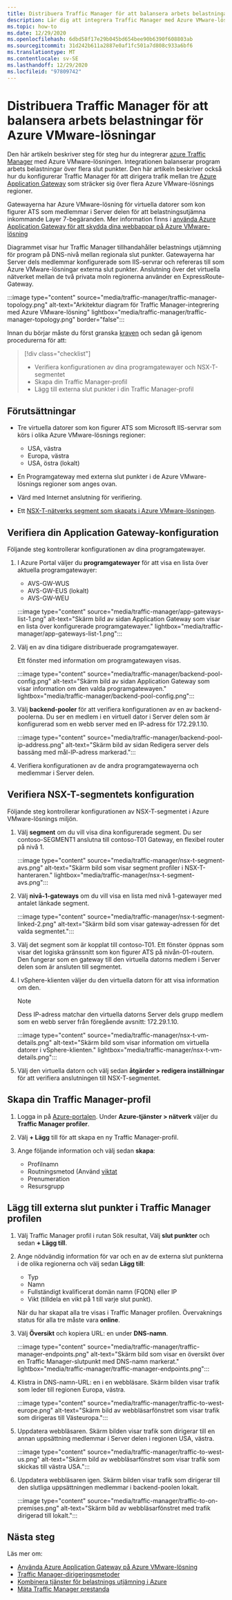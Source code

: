 ```yaml
---
title: Distribuera Traffic Manager för att balansera arbets belastningar för Azure VMware-lösningar
description: Lär dig att integrera Traffic Manager med Azure VMware-lösningen för att balansera program arbets belastningar över flera slut punkter i olika regioner.
ms.topic: how-to
ms.date: 12/29/2020
ms.openlocfilehash: 6dbd58f17e29b045bd654bee90b6390f608803ab
ms.sourcegitcommit: 31d242b611a2887e0af1fc501a7d808c933a6bf6
ms.translationtype: MT
ms.contentlocale: sv-SE
ms.lasthandoff: 12/29/2020
ms.locfileid: "97809742"
---
```

# <a name="deploy-traffic-manager-to-balance-azure-vmware-solution-workloads"></a>Distribuera Traffic Manager för att balansera arbets belastningar för Azure VMware-lösningar

Den här artikeln beskriver steg för steg hur du integrerar [azure Traffic Manager](../traffic-manager/traffic-manager-overview.md) med Azure VMware-lösningen. Integrationen balanserar program arbets belastningar över flera slut punkter. Den här artikeln beskriver också hur du konfigurerar Traffic Manager för att dirigera trafik mellan tre [Azure Application Gateway](../application-gateway/overview.md) som sträcker sig över flera Azure VMware-lösnings regioner. 

Gatewayerna har Azure VMware-lösning för virtuella datorer som kon figurer ATS som medlemmar i Server delen för att belastningsutjämna inkommande Layer 7-begäranden. Mer information finns i [använda Azure Application Gateway för att skydda dina webbappar på Azure VMware-lösning](protect-azure-vmware-solution-with-application-gateway.md)

Diagrammet visar hur Traffic Manager tillhandahåller belastnings utjämning för program på DNS-nivå mellan regionala slut punkter. Gatewayerna har Server dels medlemmar konfigurerade som IIS-servrar och refereras till som Azure VMware-lösningar externa slut punkter. Anslutning över det virtuella nätverket mellan de två privata moln regionerna använder en ExpressRoute-Gateway.   

:::image type="content" source="media/traffic-manager/traffic-manager-topology.png" alt-text="Arkitektur diagram för Traffic Manager-integrering med Azure VMware-lösning" lightbox="media/traffic-manager/traffic-manager-topology.png" border="false":::

Innan du börjar måste du först granska [kraven](#prerequisites) och sedan gå igenom procedurerna för att:

> [!div class="checklist"]
> * Verifiera konfigurationen av dina programgatewayer och NSX-T-segmentet
> * Skapa din Traffic Manager-profil
> * Lägg till externa slut punkter i din Traffic Manager-profil

## <a name="prerequisites"></a>Förutsättningar

- Tre virtuella datorer som kon figurer ATS som Microsoft IIS-servrar som körs i olika Azure VMware-lösnings regioner: 
   - USA, västra
   - Europa, västra
   - USA, östra (lokalt) 

- En Programgateway med externa slut punkter i de Azure VMware-lösnings regioner som anges ovan.

- Värd med Internet anslutning för verifiering. 

- Ett [NSX-T-nätverks segment som skapats i Azure VMware-lösningen](tutorial-nsx-t-network-segment.md).

## <a name="verify-your-application-gateways-configuration"></a>Verifiera din Application Gateway-konfiguration

Följande steg kontrollerar konfigurationen av dina programgatewayer.

1. I Azure Portal väljer du **programgatewayer** för att visa en lista över aktuella programgatewayer:

   - AVS-GW-WUS
   - AVS-GW-EUS (lokalt)
   - AVS-GW-WEU

   :::image type="content" source="media/traffic-manager/app-gateways-list-1.png" alt-text="Skärm bild av sidan Application Gateway som visar en lista över konfigurerade programgatewayer." lightbox="media/traffic-manager/app-gateways-list-1.png":::

1. Välj en av dina tidigare distribuerade programgatewayer. 

   Ett fönster med information om programgatewayen visas. 

   :::image type="content" source="media/traffic-manager/backend-pool-config.png" alt-text="Skärm bild av sidan Application Gateway som visar information om den valda programgatewayen." lightbox="media/traffic-manager/backend-pool-config.png":::

1. Välj **backend-pooler** för att verifiera konfigurationen av en av backend-poolerna. Du ser en medlem i en virtuell dator i Server delen som är konfigurerad som en webb server med en IP-adress för 172.29.1.10.
 
   :::image type="content" source="media/traffic-manager/backend-pool-ip-address.png" alt-text="Skärm bild av sidan Redigera server dels bassäng med mål-IP-adress markerad.":::

1. Verifiera konfigurationen av de andra programgatewayerna och medlemmar i Server delen. 

## <a name="verify-the-nsx-t-segment-configuration"></a>Verifiera NSX-T-segmentets konfiguration

Följande steg kontrollerar konfigurationen av NSX-T-segmentet i Azure VMware-lösnings miljön.

1. Välj **segment** om du vill visa dina konfigurerade segment.  Du ser contoso-SEGMENT1 anslutna till contoso-T01 Gateway, en flexibel router på nivå 1.

   :::image type="content" source="media/traffic-manager/nsx-t-segment-avs.png" alt-text="Skärm bild som visar segment profiler i NSX-T-hanteraren." lightbox="media/traffic-manager/nsx-t-segment-avs.png":::    

1. Välj **nivå-1-gateways** om du vill visa en lista med nivå 1-gatewayer med antalet länkade segment. 

   :::image type="content" source="media/traffic-manager/nsx-t-segment-linked-2.png" alt-text="Skärm bild som visar gateway-adressen för det valda segmentet.":::    

1. Välj det segment som är kopplat till contoso-T01. Ett fönster öppnas som visar det logiska gränssnitt som kon figurer ATS på nivån-01-routern. Den fungerar som en gateway till den virtuella datorns medlem i Server delen som är ansluten till segmentet.

1. I vSphere-klienten väljer du den virtuella datorn för att visa information om den. 

   >[!NOTE]
   >Dess IP-adress matchar den virtuella datorns Server dels grupp medlem som en webb server från föregående avsnitt: 172.29.1.10.

   :::image type="content" source="media/traffic-manager/nsx-t-vm-details.png" alt-text="Skärm bild som visar information om virtuella datorer i vSphere-klienten." lightbox="media/traffic-manager/nsx-t-vm-details.png":::    

4. Välj den virtuella datorn och välj sedan **åtgärder > redigera inställningar** för att verifiera anslutningen till NSX-T-segmentet.

## <a name="create-your-traffic-manager-profile"></a>Skapa din Traffic Manager-profil

1. Logga in på [Azure-portalen](https://rc.portal.azure.com/#home). Under **Azure-tjänster > nätverk** väljer du **Traffic Manager profiler**.

2. Välj **+ Lägg** till för att skapa en ny Traffic Manager-profil.
 
3. Ange följande information och välj sedan **skapa**:

   - Profilnamn
   - Routningsmetod (Använd [viktat](../traffic-manager/traffic-manager-routing-methods.md)
   - Prenumeration
   - Resursgrupp

## <a name="add-external-endpoints-into-the-traffic-manager-profile"></a>Lägg till externa slut punkter i Traffic Manager profilen

1. Välj Traffic Manager profil i rutan Sök resultat, Välj **slut punkter** och sedan **+ Lägg till**.

1. Ange nödvändig information för var och en av de externa slut punkterna i de olika regionerna och välj sedan **Lägg till**: 
   - Typ
   - Namn
   - Fullständigt kvalificerat domän namn (FQDN) eller IP
   - Vikt (tilldela en vikt på 1 till varje slut punkt). 

   När du har skapat alla tre visas i Traffic Manager profilen. Övervaknings status för alla tre måste vara **online**.

3. Välj **Översikt** och kopiera URL: en under **DNS-namn**.

   :::image type="content" source="media/traffic-manager/traffic-manager-endpoints.png" alt-text="Skärm bild som visar en översikt över en Traffic Manager-slutpunkt med DNS-namn markerat." lightbox="media/traffic-manager/traffic-manager-endpoints.png"::: 

4. Klistra in DNS-namn-URL: en i en webbläsare. Skärm bilden visar trafik som leder till regionen Europa, västra.

   :::image type="content" source="media/traffic-manager/traffic-to-west-europe.png" alt-text="Skärm bild av webbläsarfönstret som visar trafik som dirigeras till Västeuropa."::: 

5. Uppdatera webbläsaren. Skärm bilden visar trafik som dirigerar till en annan uppsättning medlemmar i Server delen i regionen USA, västra.

   :::image type="content" source="media/traffic-manager/traffic-to-west-us.png" alt-text="Skärm bild av webbläsarfönstret som visar trafik som skickas till västra USA."::: 

6. Uppdatera webbläsaren igen. Skärm bilden visar trafik som dirigerar till den slutliga uppsättningen medlemmar i backend-poolen lokalt.

   :::image type="content" source="media/traffic-manager/traffic-to-on-premises.png" alt-text="Skärm bild av webbläsarfönstret med trafik dirigerad till lokalt.":::

## <a name="next-steps"></a>Nästa steg

Läs mer om:

- [Använda Azure Application Gateway på Azure VMware-lösning](protect-azure-vmware-solution-with-application-gateway.md)
- [Traffic Manager-dirigeringsmetoder](../traffic-manager/traffic-manager-routing-methods.md)
- [Kombinera tjänster för belastnings utjämning i Azure](../traffic-manager/traffic-manager-load-balancing-azure.md)
- [Mäta Traffic Manager prestanda](../traffic-manager/traffic-manager-performance-considerations.md)
